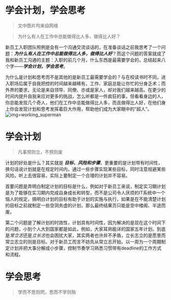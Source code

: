 学会计划，学会思考
================

>文中图片均来自网络

>为什么有人在工作中总能做得比人多，做得比人好？

新员工入职团队照例是会有一个沟通交流谈话的，在准备谈话之前我思考了一个问题：***为什么有人在工作中总能做得比人多，做得比人好***？而这个问题的答案就成了我和新员工沟通的主题：入职的前几个月，什么东西是最需要学会的，总结起来八个字——***学会计划，学会思考***。

为什么是计划和思考而不是其他的是新员工最需要学会的？与在校读书时不同，进入职场后属于自我把控的时间越来越稀有，工作、家庭总能让你忙的分身乏术；而外界的要求，无论是来自领导、同僚、亦或是家人，却对我们越来越高。在更少的时间内提升自我来应对更多的挑战，怎么听都是一件疯狂的事，但看看身边的人，你总能发现几个奇人，他们在工作中总能做得比人多，而且做得比人好，在他们身上你会发现计划和思考发挥着巨大作用，帮助他们成为大家眼中的“超人”。
![img=working_superman](http://tse4.mm.bing.net/th?id=OIP.z7GDvLi3SIXczDE_rS132gEsDh&pid=15.1)

# 学会计划

>凡事预则立，不预则废

计划的好处是什么？其实就是 ***目标、风险和步骤***，更重要的是计划带有时间性，换句话说计划就是在规定时间内，通过一些步骤实现某些目标，同时注意规避某些风险。听上去很容易，实际上要制定一个合理的计划并不容易。

首要问题是弄明白制定计划的目标是什么，例如对于新员工来说，制定实习期计划是为了能够在实习期内完成自身成长和转型，而不是公司令人厌烦的IT系统中一个恼人的规定，搞明白计划的目标有助于计划的实施与执行，如果是在不能清楚计划的目标之前就制定一些空洞务虚的计划，那么最终结果页只能是空中楼阁、半途而废。

第二个问题是了解计划的时效性，计划具有时间性，因为解决的是现在这个时间下的问题，小到个人大到国家都是如此，例如，大家耳熟能详的国家五年计划。到底是*常立志*还是*立长志*也会困扰大家，其实两者也许并不矛盾，立长志立的是愿景而常立志立的则是目标。对于新员工而言不妨先从常立志开始，以一周为一个周期制定计划并把大事分解成小步骤，控制节奏学习熟悉习惯带有deadline的工作方式和流程。



# 学会思考

>学而不思则罔，思而不学则殆
